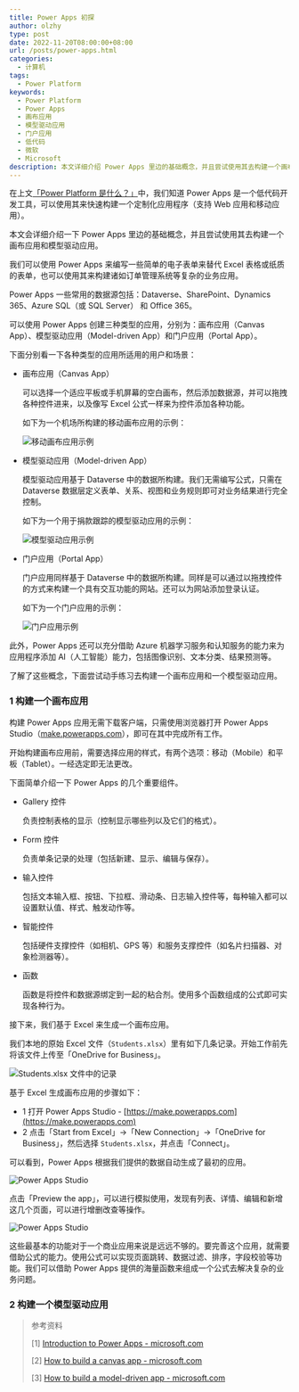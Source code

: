 ```yaml
---
title: Power Apps 初探
author: olzhy
type: post
date: 2022-11-20T08:00:00+08:00
url: /posts/power-apps.html
categories:
  - 计算机
tags:
  - Power Platform
keywords:
  - Power Platform
  - Power Apps
  - 画布应用
  - 模型驱动应用
  - 门户应用
  - 低代码
  - 微软
  - Microsoft
description: 本文详细介绍 Power Apps 里边的基础概念，并且尝试使用其去构建一个画布应用和模型驱动应用。
---
```


在上文[「Power Platform 是什么？」](https://olzhy.github.io/posts/what-is-power-platform.html)中，我们知道 Power Apps 是一个低代码开发工具，可以使用其来快速构建一个定制化应用程序（支持 Web 应用和移动应用）。

本文会详细介绍一下 Power Apps 里边的基础概念，并且尝试使用其去构建一个画布应用和模型驱动应用。

我们可以使用 Power Apps 来编写一些简单的电子表单来替代 Excel 表格或纸质的表单，也可以使用其来构建诸如订单管理系统等复杂的业务应用。

Power Apps 一些常用的数据源包括：Dataverse、SharePoint、Dynamics 365、Azure SQL（或 SQL Server） 和 Office 365。

可以使用 Power Apps 创建三种类型的应用，分别为：画布应用（Canvas App）、模型驱动应用（Model-driven App）和门户应用（Portal App）。

下面分别看一下各种类型的应用所适用的用户和场景：

- 画布应用（Canvas App）

  可以选择一个适应平板或手机屏幕的空白画布，然后添加数据源，并可以拖拽各种控件进来，以及像写 Excel 公式一样来为控件添加各种功能。

  如下为一个机场所构建的移动画布应用的示例：

  ![移动画布应用示例](https://olzhy.github.io/static/images/uploads/2022/11/mobile-canvas-apps.png#center)

- 模型驱动应用（Model-driven App）

  模型驱动应用基于 Dataverse 中的数据所构建。我们无需编写公式，只需在 Dataverse 数据层定义表单、关系、视图和业务规则即可对业务结果进行完全控制。

  如下为一个用于捐款跟踪的模型驱动应用的示例：

  ![模型驱动应用示例](https://olzhy.github.io/static/images/uploads/2022/11/fundraiser.png#center)

- 门户应用（Portal App）

  门户应用同样基于 Dataverse 中的数据所构建。同样是可以通过以拖拽控件的方式来构建一个具有交互功能的网站。还可以为网站添加登录认证。

  如下为一个门户应用的示例：

  ![门户应用示例](https://olzhy.github.io/static/images/uploads/2022/11/portal.png#center)

此外，Power Apps 还可以充分借助 Azure 机器学习服务和认知服务的能力来为应用程序添加 AI（人工智能）能力，包括图像识别、文本分类、结果预测等。

了解了这些概念，下面尝试动手练习去构建一个画布应用和一个模型驱动应用。

### 1 构建一个画布应用

构建 Power Apps 应用无需下载客户端，只需使用浏览器打开 Power Apps Studio（[make.powerapps.com](https://make.powerapps.com)），即可在其中完成所有工作。

开始构建画布应用前，需要选择应用的样式，有两个选项：移动（Mobile）和平板（Tablet）。一经选定即无法更改。

下面简单介绍一下 Power Apps 的几个重要组件。

- Gallery 控件

  负责控制表格的显示（控制显示哪些列以及它们的格式）。

- Form 控件

  负责单条记录的处理（包括新建、显示、编辑与保存）。

- 输入控件

  包括文本输入框、按钮、下拉框、滑动条、日志输入控件等，每种输入都可以设置默认值、样式、触发动作等。

- 智能控件

  包括硬件支撑控件（如相机、GPS 等）和服务支撑控件（如名片扫描器、对象检测器等）。

- 函数

  函数是将控件和数据源绑定到一起的粘合剂。使用多个函数组成的公式即可实现各种行为。

接下来，我们基于 Excel 来生成一个画布应用。

我们本地的原始 Excel 文件（`Students.xlsx`）里有如下几条记录。开始工作前先将该文件上传至「OneDrive for Business」。

![Students.xlsx 文件中的记录](https://olzhy.github.io/static/images/uploads/2022/11/student-excel.png#center)

基于 Excel 生成画布应用的步骤如下：

- 1 打开 Power Apps Studio - [https://make.powerapps.com](https://make.powerapps.com)
- 2 点击「Start from Excel」->「New Connection」->「OneDrive for Business」，然后选择 `Students.xlsx`，并点击「Connect」。

可以看到，Power Apps 根据我们提供的数据自动生成了最初的应用。

![Power Apps Studio](https://olzhy.github.io/static/images/uploads/2022/11/power-apps-studio.png#center)

点击「Preview the app」，可以进行模拟使用，发现有列表、详情、编辑和新增这几个页面，可以进行增删改查等操作。

![Power Apps Studio](https://olzhy.github.io/static/images/uploads/2022/11/students-app.png#center)

这些最基本的功能对于一个商业应用来说是远远不够的。要完善这个应用，就需要借助公式的能力。使用公式可以实现页面跳转、数据过滤、排序，字段校验等功能。我们可以借助 Power Apps 提供的海量函数来组成一个公式去解决复杂的业务问题。

### 2 构建一个模型驱动应用

> 参考资料
>
> [1] [Introduction to Power Apps - microsoft.com](https://learn.microsoft.com/en-us/training/modules/introduction-power-apps/)
>
> [2] [How to build a canvas app - microsoft.com](https://learn.microsoft.com/en-us/training/modules/build-app-solution/)
>
> [3] [How to build a model-driven app - microsoft.com](https://learn.microsoft.com/en-us/training/modules/how-build-model-driven-app/)
